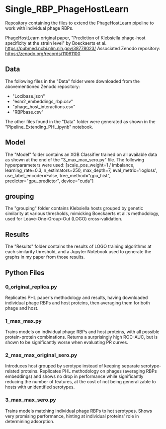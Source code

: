 # Single_RBP_PhageHostLearn

Repository containing the files to extend the PhageHostLearn pipeline to work with individual phage RBPs. 

PhageHostLearn original paper, "Prediction of Klebsiella phage-host specificity at the strain level" by Boeckaerts et al. https://pubmed.ncbi.nlm.nih.gov/38778023/
Associated Zenodo repository: https://zenodo.org/records/11061100 


## Data
The following files in the "Data" folder were downloaded from the abovementioned Zenodo repository:
- "Locibase.json"
- "esm2_embeddings_rbp.csv"
- "phage_host_interactions.csv"
- "RBPbase.csv"

The other files found in the "Data" folder were generated as shown in the "Pipeline_Extending_PHL.ipynb" notebook.

## Model
The "Model" folder contains an XGB Classifier trained on all available data as shown at the end of the "3_max_max_sero.py" file. The following hyperparameters were used: [scale_pos_weight=1 / imbalance, learning_rate=0.3, n_estimators=250, max_depth=7, eval_metric='logloss', use_label_encoder=False, tree_method="gpu_hist", predictor="gpu_predictor", device="cuda"]

## grouping
The "grouping" folder contains Klebsiella hosts grouped by genetic similarity at various thresholds, mimicking Boeckaerts et al.'s methodology, used for Leave-One-Group-Out (LOGO) cross-validation.

## Results
The "Results" folder contains the results of LOGO training algorithms at each similarity threshold, and a Jupyter Notebook used to generate the graphs in my paper from those results.

## Python Files
### 0_original_replica.py
Replicates PHL paper's methodology and results, having downloaded individual phage RBPs and host proteins, then averaging them for both phage and host.

### 1_max_max.py
Trains models on individual phage RBPs and host proteins, with all possible protein-protein combinations. Returns a surprisingly high ROC-AUC, but is shown to be significantly worse when evaluating PR curves.
 
### 2_max_max_original_sero.py
Introduces host grouped by serotype instead of keeping separate serotype-related proteins. Replicates PHL methodology on phages (averaging RBPs embeddings) and shows no drop in performance while significantly reducing the number of features, at the cost of not being generalizable to hosts with unidentified serotypes.

### 3_max_max_sero.py
Trains models matching individual phage RBPs to hot serotypes. Shows very promising performance, hinting at individual proteins' role in determining adsorption.






